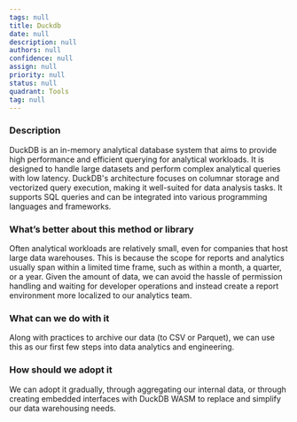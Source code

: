 ```yaml
---
tags: null
title: Duckdb
date: null
description: null
authors: null
confidence: null
assign: null
priority: null
status: null
quadrant: Tools
tag: null
---
```


<!-- table_of_contents 282332bc-e49e-4234-a386-5ad0d0050320 -->

### Description
DuckDB is an in-memory analytical database system that aims to provide high performance and efficient querying for analytical workloads. It is designed to handle large datasets and perform complex analytical queries with low latency. DuckDB's architecture focuses on columnar storage and vectorized query execution, making it well-suited for data analysis tasks. It supports SQL queries and can be integrated into various programming languages and frameworks.

### What’s better about this method or library
Often analytical workloads are relatively small, even for companies that host large data warehouses. This is because the scope for reports and analytics usually span within a limited time frame, such as within a month, a quarter, or a year. Given the amount of data, we can avoid the hassle of permission handling and waiting for developer operations and instead create a report environment more localized to our analytics team.

### What can we do with it
Along with practices to archive our data (to CSV or Parquet), we can use this as our first few steps into data analytics and engineering.

### How should we adopt it
We can adopt it gradually, through aggregating our internal data, or through creating embedded interfaces with DuckDB WASM to replace and simplify our data warehousing needs.

<!-- child_database e34e3755-b3f3-4c1e-9300-199891113505 -->

